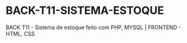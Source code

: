 # BACK-T11-SISTEMA-ESTOQUE
BACK T11 - Sistema de estoque feito com PHP, MYSQL | FRONTEND - HTML, CSS
